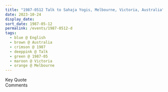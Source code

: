 ```yaml
---
title: "1987-0512 Talk to Sahaja Yogis, Melbourne, Victoria, Australia"
date: 2023-10-24
display_date: 
sort_date: 1987-05-12
permalink: /events/1987-0512-d
tags:
  - blue @ English
  - brown @ Australia
  - crimson @ 1987
  - deeppink @ Talk
  - green @ 1987-05
  - maroon @ Victoria
  - orange @ Melbourne
---
```


<wave-list>
  <list-title color="green" width="75">Key Quote</list-title>
  <list-item color="BlanchedAlmond"  width="200"></list-item>
  <list-item color="Lavender"></list-item>
  <list-item color="BlanchedAlmond"></list-item>
</wave-list>

<br>

<wave-list>
  <list-title color="green" width="75">Comments</list-title>
  <list-item color="BlanchedAlmond"  width="200"></list-item>
  <list-item color="Lavender"></list-item>
  <list-item color="BlanchedAlmond"></list-item>
</wave-list>